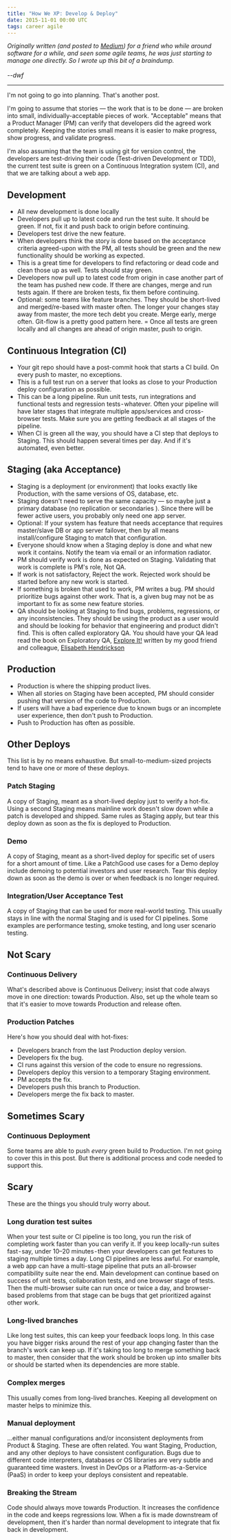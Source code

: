 ```yaml
---
title: "How We XP: Develop & Deploy"
date: 2015-11-01 00:00 UTC
tags: career agile
---
```


[medium]: https://medium.com/@dwfrank/how-we-xp-develop-deploy-13faf089420b
[exploreit]: https://www.amazon.com/Explore-Increase-Confidence-Exploratory-Testing/dp/1937785025
[eh]: https://twitter.com/testobsessed

_Originally written (and posted to [Medium][medium]) for a friend who while around software for a while, and seen some agile teams, he was just starting to manage one directly. So I wrote up this bit of a braindump.
<br/><br/>--dwf_ 

---

I'm not going to go into planning. That's another post.

I'm going to assume that stories &mdash; the work that is to be done &mdash; are broken into small, individually-acceptable pieces of work. "Acceptable" means that a Product Manager (PM) can verify that developers did the agreed work completely. Keeping the stories small means it is easier to make progress, show progress, and validate progress.

I'm also assuming that the team is using git for version control, the developers are test-driving their code (Test-driven Development or TDD), the current test suite is green on a Continuous Integration system (CI), and that we are talking about a web app.

## Development

- All new development is done locally
- Developers pull up to latest code and run the test suite. It should be green. If not, fix it and push back to origin before continuing.
- Developers test drive the new feature.
- When developers think the story is done based on the acceptance criteria agreed-upon with the PM, all tests should be green and the new functionality should be working as expected.
- This is a great time for developers to find refactoring or dead code and clean those up as well. Tests should stay green.
- Developers now pull up to latest code from origin in case another part of the team has pushed new code. If there are changes, merge and run tests again. If there are broken tests, fix them before continuing.
- Optional: some teams like feature branches. They should be short-lived and merged/re-based with master often. The longer your changes stay away from master, the more tech debt you create. Merge early, merge often. Git-flow is a pretty good pattern here.
= Once all tests are green locally and all changes are ahead of origin master, push to origin.

## Continuous Integration (CI)

- Your git repo should have a post-commit hook that starts a CI build. On every push to master, no exceptions.
- This is a full test run on a server that looks as close to your Production deploy configuration as possible.
- This can be a long pipeline. Run unit tests, run integrations and functional tests and regression tests - whatever. Often your pipeline will have later stages that integrate multiple apps/services and cross-browser tests. Make sure you are getting feedback at all stages of the pipeline.
- When CI is green all the way, you should have a CI step that deploys to Staging. This should happen several times per day. And if it's automated, even better.

## Staging (aka Acceptance)

- Staging is a deployment (or environment) that looks exactly like Production, with the same versions of OS, database, etc.
- Staging doesn't need to serve the same capacity &mdash; so maybe just a primary database (no replication or secondaries ). Since there will be fewer active users, you probably only need one app server.
- Optional: If your system has feature that needs acceptance that requires master/slave DB or app server failover, then by all means install/configure Staging to match that configuration.
- Everyone should know when a Staging deploy is done and what new work it contains. Notify the team via email or an information radiator.
- PM should verify work is done as expected on Staging. Validating that work is complete is PM's role, Not QA.
- If work is not satisfactory, Reject the work. Rejected work should be started before any new work is started.
- If something is broken that used to work, PM writes a bug. PM should prioritize bugs against other work. That is, a given bug may not be as important to fix as some new feature stories.
- QA should be looking at Staging to find bugs, problems, regressions, or any inconsistencies. They should be using the product as a user would and should be looking for behavior that engineering and product didn't find. This is often called exploratory QA. You should have your QA lead read the book on Exploratory QA, [Explore It!][exploreit] written by my good friend and colleague, [Elisabeth Hendrickson][eh]

## Production

- Production is where the shipping product lives.
- When all stories on Staging have been accepted, PM should consider pushing that version of the code to Production.
- If users will have a bad experience due to known bugs or an incomplete user experience, then don't push to Production.
- Push to Production has often as possible.

## Other Deploys

This list is by no means exhaustive. But small-to-medium-sized projects tend to have one or more of these deploys.

### Patch Staging
A copy of Staging, meant as a short-lived deploy just to verify a hot-fix. Using a second Staging means mainline work doesn't slow down while a patch is developed and shipped. Same rules as Staging apply, but tear this deploy down as soon as the fix is deployed to Production.

### Demo
A copy of Staging, meant as a short-lived deploy for specific set of users for a short amount of time. Like a PatchGood use cases for a Demo deploy include demoing to potential investors and user research. Tear this deploy down as soon as the demo is over or when feedback is no longer required.

### Integration/User Acceptance Test
A copy of Staging that can be used for more real-world testing. This usually stays in line with the normal Staging and is used for CI pipelines. Some examples are performance testing, smoke testing, and long user scenario testing.

## Not Scary

### Continuous Delivery

What's described above is Continuous Delivery; insist that code always move in one direction: towards Production. Also, set up the whole team so that it's easier to move towards Production and release often.

### Production Patches

Here's how you should deal with hot-fixes:

- Developers branch from the last Production deploy version.
- Developers fix the bug.
- CI runs against this version of the code to ensure no regressions.
- Developers deploy this version to a temporary Staging environment.
- PM accepts the fix.
- Developers push this branch to Production.
- Developers merge the fix back to master.

## Sometimes Scary

### Continuous Deployment
 
Some teams are able to push _every_ green build to Production. I'm not going to cover this in this post. But there is additional process and code needed to support this.

## Scary

These are the things you should truly worry about.

### Long duration test suites
 
When your test suite or CI pipeline is too long, you run the risk of completing work faster than you can verify it. If you keep locally-run suites fast - say, under 10–20 minutes - then your developers can get features to staging multiple times a day. Long CI pipelines are less awful. For example, a web app can have a multi-stage pipeline that puts an all-browser compatibility suite near the end. Main development can continue based on success of unit tests, collaboration tests, and one browser stage of tests. Then the multi-browser suite can run once or twice a day, and browser-based problems from that stage can be bugs that get prioritized against other work.

### Long-lived branches

Like long test suites, this can keep your feedback loops long. In this case you have bigger risks around the rest of your app changing faster than the branch's work can keep up. If it's taking too long to merge something back to master, then consider that the work should be broken up into smaller bits or should be started when its dependencies are more stable.

### Complex merges

This usually comes from long-lived branches. Keeping all development on master helps to minimize this.

### Manual deployment 

...either manual configurations and/or inconsistent deployments from Product & Staging. These are often related. You want Staging, Production, and any other deploys to have consistent configuration. Bugs due to different code interpreters, databases or OS libraries are very subtle and guaranteed time wasters. Invest in DevOps or a Platform-as-a-Service (PaaS) in order to keep your deploys consistent and repeatable.

### Breaking the Stream
 
Code should always move towards Production. It increases the confidence in the code and keeps regressions low. When a fix is made downstream of development, then it's harder than normal development to integrate that fix back in development.
